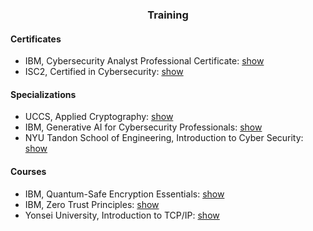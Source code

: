 <h3 align="center">Training</h3>

<h4>Certificates</h4>

<ul>
  <li>IBM, Cybersecurity Analyst Professional Certificate: <a href="https://github.com/january1073/training/blob/main/ibm/ibm_cybersecurity_analyst.pdf">show</a></li>
  <li>ISC2, Certified in Cybersecurity: <a href="https://github.com/january1073/certifications/blob/main/isc2/isc2_cc.pdf">show</a></li>
</ul>

<h4>Specializations</h4>

<ul>
<li>UCCS, Applied Cryptography: <a href="https://github.com/january1073/training/blob/main/uccs/uccs_applied_cryptography.pdf">show</a></li>
<li>IBM, Generative AI for Cybersecurity Professionals: <a href="https://github.com/january1073/training/blob/main/ibm/ibm_genai_for_cybersecurity.pdf">show</a></li>
<li>NYU Tandon School of Engineering, Introduction to Cyber Security: <a href="https://github.com/january1073/training/blob/main/nyu/nyu_intro_cyber_security.pdf">show</a></li>
</ul>

<h4>Courses</h4>

<ul>
    <li>IBM, Quantum-Safe Encryption Essentials: <a href="https://github.com/january1073/training/blob/main/ibm/ibm_quantum-safe.pdf">show</a></li>
    <li>IBM, Zero Trust Principles: <a href="https://github.com/january1073/training/blob/main/ibm/ibm_zero_trust.pdf">show</a></li>
    <li>Yonsei University, Introduction to TCP/IP: <a href="https://github.com/january1073/training/blob/main/yonsei/yonsei_intro_tcp_ip.pdf">show</a></li>
</ul>
